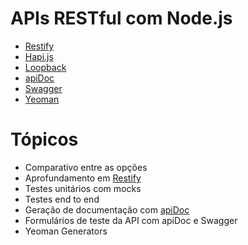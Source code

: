 # APIs RESTful com Node.js
* [Restify](http://restify.com/)
* [Hapi.js](http://hapijs.com/)
* [Loopback](http://loopback.io/)
* [apiDoc](http://apidocjs.com/)
* [Swagger](http://editor.swagger.io/)
* [Yeoman](http://yeoman.io/)

# Tópicos
* Comparativo entre as opções
* Aprofundamento em [Restify](http://restify.com/)
* Testes unitários com mocks
* Testes end to end
* Geração de documentação com [apiDoc](http://apidocjs.com/)
* Formulários de teste da API com apiDoc e Swagger
* Yeoman Generators
